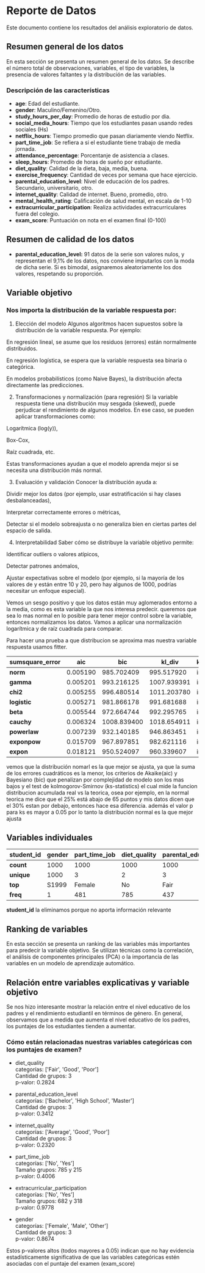 # Reporte de Datos

Este documento contiene los resultados del análisis exploratorio de datos.

## Resumen general de los datos

En esta sección se presenta un resumen general de los datos. Se describe el número total de observaciones, variables, el tipo de variables, la presencia de valores faltantes y la distribución de las variables.
### Descripción de las características
- **age**: Edad del estudiante.
- **gender**: Maculino/Femenino/Otro.
- **study_hours_per_day**: Promedio de horas de estudio por dia.
- **social_media_hours**: Tiempo que los estudiantes pasan usando redes sociales (Hs)
- **netflix_hours**: Tiempo promedio que pasan diariamente viendo Netflix.
- **part_time_job**: Se refiera a si el estudiante tiene trabajo de media jornada.
- **attendance_percentage**: Porcentanje de asistencia a clases.
- **sleep_hours**: Promedio de horas de sueño por estudiante.
- **diet_quality**: Calidad de la dieta, baja, media, buena.
- **exercise_frequency**: Cantidad de veces por semana que hace ejercicio.
- **parental_education_level**: Nivel de educación de los padres. Secundario, universitario, otro.
- **internet_quality**: Calidad de internet. Bueno, promedio, otro.
- **mental_health_rating**: Calificación de salud mental, en escala de 1-10
- **extracurricular_participation**: Realiza actividades extracurriculares fuera del colegio.
- **exam_score**: Puntuación on nota en el examen final (0-100)

## Resumen de calidad de los datos

* **parental_education_level:** 91 datos de la serie son valores nulos, y representan el 9,1% de los datos, nos conviene imputarlos con la moda de dicha serie. Si es bimodal, asignaremos aleatoriamente los dos valores, respetando su proporción.

## Variable objetivo

### Nos importa la distribución de la variable respuesta por:
1. Elección del modelo
Algunos algoritmos hacen supuestos sobre la distribución de la variable respuesta. Por ejemplo:

En regresión lineal, se asume que los residuos (errores) están normalmente distribuidos.

En regresión logística, se espera que la variable respuesta sea binaria o categórica.

En modelos probabilísticos (como Naive Bayes), la distribución afecta directamente las predicciones.

2. Transformaciones y normalización (para regresión)
Si la variable respuesta tiene una distribución muy sesgada (skewed), puede perjudicar el rendimiento de algunos modelos. En ese caso, se pueden aplicar transformaciones como:

Logarítmica (log(y)),

Box-Cox,

Raíz cuadrada, etc.

Estas transformaciones ayudan a que el modelo aprenda mejor si se necesita una distribución más normal.

3. Evaluación y validación
Conocer la distribución ayuda a:

Dividir mejor los datos (por ejemplo, usar estratificación si hay clases desbalanceadas),

Interpretar correctamente errores o métricas,

Detectar si el modelo sobreajusta o no generaliza bien en ciertas partes del espacio de salida.

4. Interpretabilidad
Saber cómo se distribuye la variable objetivo permite:

Identificar outliers o valores atípicos,

Detectar patrones anómalos,

Ajustar expectativas sobre el modelo (por ejemplo, si la mayoría de los valores de y están entre 10 y 20, pero hay algunos de 1000, podrías necesitar un enfoque especial).

Vemos un sesgo positivo y que los datos están muy aglomerados entorno a la media, como es esta variable la que nos interesa predecir. queremos que sea lo mas normal en lo posible para tener mejor control sobre la variable, entonces normalizamos los datos. Vamos a aplicar una normalización logarítmica y de raíz cuadrada para comparar.

Para hacer una prueba a que distribucion se aproxima mas nuestra variable respuesta usamos fitter.


| sumsquare_error	| aic | bic	| kl_div | ks_statistic	| ks_pvalue |
|------|------|------|------|------|-------|
| **norm** |	0.005190	| 985.702409	| 995.517920 |	inf	 | 0.035864	 | 1.490117e-01 |
| **gamma** |	0.005201 |	993.216125 |	1007.939391	| inf	| 0.039076 |	9.189001e-02 |
| **chi2** |	0.005255 |	996.480514 |	1011.203780 |	inf |	0.041500 |	6.206239e-02 |
| **logistic** |	0.005271 |	981.866178 |	991.681688 |	inf |	0.043740 |	4.229109e-02 |
| **beta** | 	0.005544 |	972.664744 |	992.295765 |	inf |	0.054228 |	5.370036e-03 |
| **cauchy** |	0.006324 |	1008.839400 |	1018.654911 |	inf |	0.106730 |	2.252889e-10 |
| **powerlaw** |	0.007239 |	932.140185 |	946.863451 |	inf |	0.142039 |	4.573714e-18 |
| **exponpow** |	0.015709 |	967.897851 |	982.621116 |	inf |	0.299856 |	3.104356e-80 |
| **expon** |	0.018121 |	950.524097 |	960.339607 |	inf |	0.331476 |	2.035064e-98 |

vemos que la distribución nomarl es la que mejor se ajusta, ya que la suma de los errores cuadráticos es la menor, los criterios de Akaike(aic) y Bayesiano (bic) que penalizan por complejidad de modelo son los mas bajos y el test de kolmogorov-Smirnov (ks-statistics) el cual mide la funcion distribucion acumulada real vs la teorica, osea por ejemplo, en la normal teorica me dice que el 25% está abajo de 65 puntos y mis datos dicen que el 30% estan por debajo, entonces hace esa diferencia. además el valor p para ks es mayor a 0.05 por lo tanto la distribución normal es la que mejor ajusta

## Variables individuales

| student_id |	gender |	part_time_job |	diet_quality |	parental_education_level |	internet_quality |	extracurricular_participation |
|-----|-----|-----|-----|-----|-----|-----|
| **count** |	1000 |	1000 |	1000 |	1000 | 1000 |	1000 |	1000 |
| **unique** |	1000 |	3 |	2 |	3 |	3 |	3 |	2 |
| **top** |	S1999 |	Female |	No |	Fair |	High School |	Good |	No |
| **freq** |	1 |	481 |	785 |	437 |	442 |	447 |	682 |

**student_id** la eliminamos porque no aporta información relevante


## Ranking de variables

En esta sección se presenta un ranking de las variables más importantes para predecir la variable objetivo. Se utilizan técnicas como la correlación, el análisis de componentes principales (PCA) o la importancia de las variables en un modelo de aprendizaje automático.

## Relación entre variables explicativas y variable objetivo

Se nos hizo interesante mostrar la relación entre el nivel educativo de los padres y el rendimiento estudiantil en términos de género. En general, observamos que a medida que aumenta el nivel educativo de los padres, los puntajes de los estudiantes tienden a aumentar.

### Cómo están relacionadas nuestras variables categóricas con los puntajes de examen?

- diet_quality  
categorías: ['Fair', 'Good', 'Poor']  
Cantidad de grupos: 3  
p-valor: 0.2824

- parental_education_level  
categorías: ['Bachelor', 'High School', 'Master']  
Cantidad de grupos: 3  
p-valor: 0.3412

- internet_quality  
categorías: ['Average', 'Good', 'Poor']  
Cantidad de grupos: 3  
p-valor: 0.2320

- part_time_job  
categorías: ['No', 'Yes']  
Tamaño grupos: 785 y 215  
p-valor: 0.4006

- extracurricular_participation   
categorías: ['No', 'Yes']  
Tamaño grupos: 682 y 318  
p-valor: 0.9778

- gender  
categorías: ['Female', 'Male', 'Other']  
Cantidad de grupos: 3  
p-valor: 0.8674

Estos p-valores altos (todos mayores a 0.05) indican que no hay evidencia estadísticamente significativa de que las variables categóricas estén asociadas con el puntaje del examen (exam_score)
